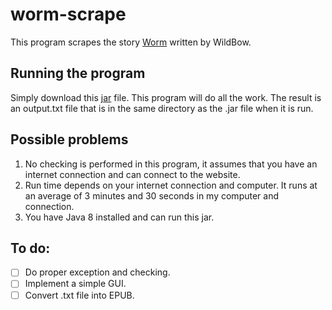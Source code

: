 # worm-scrape
This program scrapes the story [Worm](https://parahumans.wordpress.com/) written by WildBow.

## Running the program
Simply download this [jar](worm-scrape/java-worm-scrape.jar) file. This program will do all the work.
The result is an output.txt file that is in the same directory as the .jar file when it is run.

## Possible problems
1) No checking is performed in this program, it assumes that you have an internet connection and can connect to the website.
2) Run time depends on your internet connection and computer. It runs at an average of 3 minutes and 30 seconds in my computer and connection.
3) You have Java 8 installed and can run this jar.

## To do:
- [ ] Do proper exception and checking.
- [ ] Implement a simple GUI.
- [ ] Convert .txt file into EPUB.
